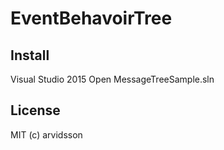 # EventBehavoirTree

Install
-------
Visual Studio 2015 Open MessageTreeSample.sln

License
-------
MIT (c) arvidsson
